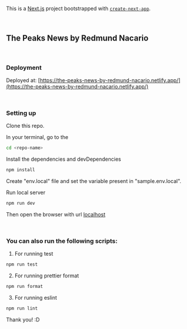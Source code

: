 This is a [Next.js](https://nextjs.org/) project bootstrapped with [`create-next-app`](https://github.com/vercel/next.js/tree/canary/packages/create-next-app).

<br />

## The Peaks News by Redmund Nacario

<br />

### Deployment

Deployed at: [https://the-peaks-news-by-redmund-nacario.netlify.app/](https://the-peaks-news-by-redmund-nacario.netlify.app/)

<br />

### Setting up

Clone this repo.

In your terminal, go to the

```bash
cd <repo-name>
```

Install the dependencies and devDependencies

```bash
npm install
```

Create "env.local" file and set the variable present in "sample.env.local".

Run local server

```bash
npm run dev
```

Then open the browser with url [localhost](http://localhost:3000)

<br />

### You can also run the following scripts:

1. For running test

```bash
npm run test
```

2. For running prettier format

```bash
npm run format
```

3. For running eslint

```bash
npm run lint
```

Thank you! :D

